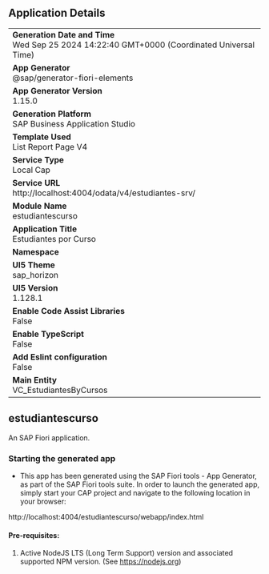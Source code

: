 ## Application Details
|               |
| ------------- |
|**Generation Date and Time**<br>Wed Sep 25 2024 14:22:40 GMT+0000 (Coordinated Universal Time)|
|**App Generator**<br>@sap/generator-fiori-elements|
|**App Generator Version**<br>1.15.0|
|**Generation Platform**<br>SAP Business Application Studio|
|**Template Used**<br>List Report Page V4|
|**Service Type**<br>Local Cap|
|**Service URL**<br>http://localhost:4004/odata/v4/estudiantes-srv/|
|**Module Name**<br>estudiantescurso|
|**Application Title**<br>Estudiantes por Curso|
|**Namespace**<br>|
|**UI5 Theme**<br>sap_horizon|
|**UI5 Version**<br>1.128.1|
|**Enable Code Assist Libraries**<br>False|
|**Enable TypeScript**<br>False|
|**Add Eslint configuration**<br>False|
|**Main Entity**<br>VC_EstudiantesByCursos|

## estudiantescurso

An SAP Fiori application.

### Starting the generated app

-   This app has been generated using the SAP Fiori tools - App Generator, as part of the SAP Fiori tools suite.  In order to launch the generated app, simply start your CAP project and navigate to the following location in your browser:

http://localhost:4004/estudiantescurso/webapp/index.html

#### Pre-requisites:

1. Active NodeJS LTS (Long Term Support) version and associated supported NPM version.  (See https://nodejs.org)


